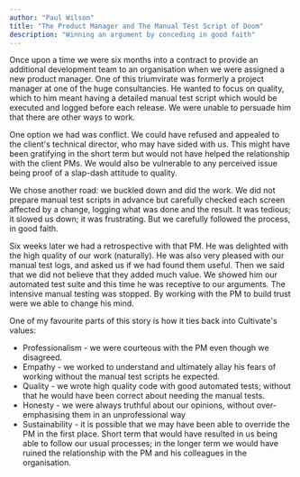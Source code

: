 ```yaml
---
author: "Paul Wilson"
title: "The Product Manager and The Manual Test Script of Doom"
description: "Winning an argument by conceding in good faith"
---
```


Once upon a time we were six months into a contract to provide an additional development team to an organisation when we were assigned a new product manager. One of this triumvirate was formerly a project manager at one of the huge consultancies. He wanted to focus on quality, which to him meant having a detailed manual test script which would be executed and logged before each release. We were unable to persuade him that there are other ways to work.

One option we had was conflict. We could have refused and appealed to the client's technical director, who may have sided with us. This might have been gratifying in the short term but would not have helped the relationship with the client PMs. We would also be vulnerable to any perceived issue being proof of a slap-dash attitude to quality.

We chose another road: we buckled down and did the work. We did not prepare manual test scripts in advance but carefully checked each screen affected by a change, logging what was done and the result. It was tedious; it slowed us down; it was frustrating. But we carefully followed the process, in good faith.

Six weeks later we had a retrospective with that PM. He was delighted with the high quality of our work (naturally). He was also very pleased with our manual test logs, and asked us if we had found them useful. Then we said that we did not believe that they added much value. We showed him our automated test suite and this time he was receptive to our arguments. The intensive manual testing was stopped. By working with the PM to build trust were we able to change his mind.

One of my favourite parts of this story is how it ties back into Cultivate's values:

* Professionalism - we were courteous with the PM even though we disagreed.
* Empathy - we worked to understand and ultimately allay his fears of working without the manual test scripts he expected.
* Quality - we wrote high quality code with good automated tests; without that he would have been correct about needing the manual tests.
* Honesty - we were always truthful about our opinions, without over-emphasising them in an unprofessional way
* Sustainability - it is possible that we may have been able to override the PM in the first place. Short term that would have resulted in us being able to follow our usual processes; in the longer term we would have ruined the relationship with the PM and his colleagues in the organisation.
